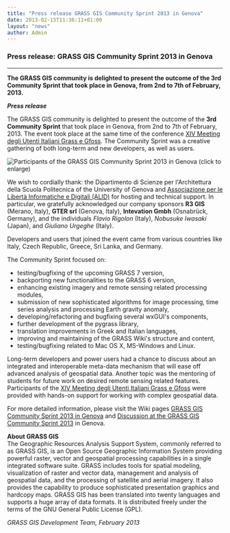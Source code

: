 ```yaml
---
title: "Press release GRASS GIS Community Sprint 2013 in Genova"
date: 2013-02-15T11:36:11+01:00
layout: "news"
author: Admin
---
```


### Press release: GRASS GIS Community Sprint 2013 in Genova

------------------------------------------------------------------------

**The GRASS GIS community is delighted to present the outcome of the
**3rd Community Sprint** that took place in **Genova**, from 2nd to 7th
of February, 2013.**

***Press release***

The GRASS GIS community is delighted to present the outcome of the **3rd
Community Sprint** that took place in Genova, from 2nd to 7th of
February, 2013. The event took place at the same time of the conference
[XIV Meeting degli Utenti Italiani Grass e
Gfoss](http://geomorfolab.arch.unige.it/genova2013/index.php?lang=en).
The Community Sprint was a creative gathering of both long-term and new
developers, as well as users.

![Participants of the GRASS GIS Community Sprint 2013 in Genova (click
to
enlarge)](/images/news/genova2013_CS_group_photo_rgb_swiping_intensity_and_segmented_rgb.png)

We wish to cordially thank: the Dipartimento di Scienze per
l\'Architettura della Scuola Politecnica of the University of Genova and
[Associazione per le Libertà Informatiche e Digitali
(ALID)](http://www.alid.it/) for hosting and technical support. In
particular, we gratefully acknowledged our company sponsors **R3 GIS**
(Merano, Italy), **GTER srl** (Genova, Italy), **Intevation Gmbh**
(Osnabrück, Germany), and the individuals *Flavio Rigolon* (Italy),
*Nobusuke Iwasaki* (Japan), and *Giuliano Urgeghe* (Italy).

Developers and users that joined the event came from various countries
like Italy, Czech Republic, Greece, Sri Lanka, and Germany.

The Community Sprint focused on:

-   testing/bugfixing of the upcoming GRASS 7 version,
-   backporting new functionalities to the GRASS 6 version,
-   enhancing existing imagery and remote sensing related processing
    modules,
-   submission of new sophisticated algorithms for image processing,
    time series analysis and processing Earth gravity anomaly,
-   developing/refactoring and bugfixing several wxGUI's components,
-   further development of the pygrass library,
-   translation improvements in Greek and Italian languages,
-   improving and maintaining of the GRASS Wiki's structure and
    content,
-   testing/bugfixing related to Mac OS X, MS-Windows and Linux.

Long-term developers and power users had a chance to discuss about an
integrated and interoperable meta-data mechanism that will ease off
advanced analysis of geospatial data. Another topic was the mentoring of
students for future work on desired remote sensing related features.
Participants of the [XIV Meeting degli Utenti Italiani Grass e
Gfoss](http://geomorfolab.arch.unige.it/genova2013/index.php?lang=en)
were provided with hands-on support for working with complex geospatial
data.

For more detailed information, please visit the Wiki pages [GRASS GIS
Community Sprint 2013 in
Genova](http://grasswiki.osgeo.org/wiki/GRASS_Community_Sprint_Genova_2013)
and [Discussion at the GRASS GIS Community Sprint
2013](http://grasswiki.osgeo.org/wiki/Talk:GRASS_Community_Sprint_Genova_2013)
in Genova.

**About GRASS GIS**\
The Geographic Resources Analysis Support System, commonly referred to
as GRASS GIS, is an Open Source Geographic Information System providing
powerful raster, vector and geospatial processing capabilities in a
single integrated software suite. GRASS includes tools for spatial
modeling, visualization of raster and vector data, management and
analysis of geospatial data, and the processing of satellite and aerial
imagery. It also provides the capability to produce sophisticated
presentation graphics and hardcopy maps. GRASS GIS has been translated
into twenty languages and supports a huge array of data formats. It is
distributed freely under the terms of the GNU General Public License
(GPL).

*GRASS GIS Development Team, February 2013*


